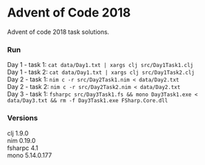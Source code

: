# Advent of Code 2018

Advent of code 2018 task solutions.

### Run
Day 1 - task 1: `cat data/Day1.txt | xargs clj src/Day1Task1.clj`  
Day 1 - task 2: `cat data/Day1.txt | xargs clj src/Day1Task2.clj`  
Day 2 - task 1: `nim c -r src/Day2Task1.nim < data/Day2.txt`  
Day 2 - task 2: `nim c -r src/Day2Task2.nim < data/Day2.txt`  
Day 3 - task 1: `fsharpc src/Day3Task1.fs && mono Day3Task1.exe < data/Day3.txt && rm -f Day3Task1.exe FSharp.Core.dll`  

### Versions
clj 1.9.0  
nim 0.19.0  
fsharpc 4.1  
mono 5.14.0.177  
